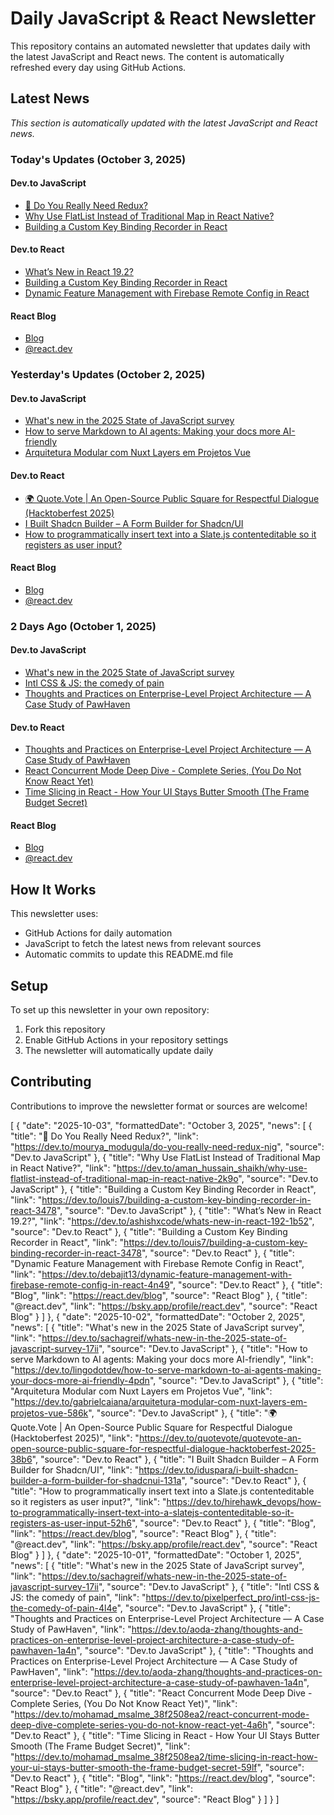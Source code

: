 # Daily JavaScript & React Newsletter

This repository contains an automated newsletter that updates daily with the latest JavaScript and React news. The content is automatically refreshed every day using GitHub Actions.

## Latest News

*This section is automatically updated with the latest JavaScript and React news.*

### Today's Updates (October 3, 2025)

#### Dev.to JavaScript

- [🧐 Do You Really Need Redux?](https://dev.to/mourya_modugula/do-you-really-need-redux-nig)
- [Why Use FlatList Instead of Traditional Map in React Native?](https://dev.to/aman_hussain_shaikh/why-use-flatlist-instead-of-traditional-map-in-react-native-2k9o)
- [Building a Custom Key Binding Recorder in React](https://dev.to/louis7/building-a-custom-key-binding-recorder-in-react-3478)

#### Dev.to React

- [What’s New in React 19.2?](https://dev.to/ashishxcode/whats-new-in-react-192-1b52)
- [Building a Custom Key Binding Recorder in React](https://dev.to/louis7/building-a-custom-key-binding-recorder-in-react-3478)
- [Dynamic Feature Management with Firebase Remote Config in React](https://dev.to/debajit13/dynamic-feature-management-with-firebase-remote-config-in-react-4n49)

#### React Blog

- [Blog](https://react.dev/blog)
- [@react.dev](https://bsky.app/profile/react.dev)

### Yesterday's Updates (October 2, 2025)

#### Dev.to JavaScript

- [What's new in the 2025 State of JavaScript survey](https://dev.to/sachagreif/whats-new-in-the-2025-state-of-javascript-survey-17ii)
- [How to serve Markdown to AI agents: Making your docs more AI-friendly](https://dev.to/lingodotdev/how-to-serve-markdown-to-ai-agents-making-your-docs-more-ai-friendly-4pdn)
- [Arquitetura Modular com Nuxt Layers em Projetos Vue](https://dev.to/gabrielcaiana/arquitetura-modular-com-nuxt-layers-em-projetos-vue-586k)

#### Dev.to React

- [🌍 Quote.Vote | An Open-Source Public Square for Respectful Dialogue (Hacktoberfest 2025)](https://dev.to/quotevote/quotevote-an-open-source-public-square-for-respectful-dialogue-hacktoberfest-2025-38b6)
- [I Built Shadcn Builder – A Form Builder for Shadcn/UI](https://dev.to/iduspara/i-built-shadcn-builder-a-form-builder-for-shadcnui-131a)
- [How to programmatically insert text into a Slate.js contenteditable so it registers as user input?](https://dev.to/hirehawk_devops/how-to-programmatically-insert-text-into-a-slatejs-contenteditable-so-it-registers-as-user-input-52h6)

#### React Blog

- [Blog](https://react.dev/blog)
- [@react.dev](https://bsky.app/profile/react.dev)

### 2 Days Ago (October 1, 2025)

#### Dev.to JavaScript

- [What's new in the 2025 State of JavaScript survey](https://dev.to/sachagreif/whats-new-in-the-2025-state-of-javascript-survey-17ii)
- [Intl CSS & JS: the comedy of pain](https://dev.to/pixelperfect_pro/intl-css-js-the-comedy-of-pain-4l4e)
- [Thoughts and Practices on Enterprise-Level Project Architecture — A Case Study of PawHaven](https://dev.to/aoda-zhang/thoughts-and-practices-on-enterprise-level-project-architecture-a-case-study-of-pawhaven-1a4n)

#### Dev.to React

- [Thoughts and Practices on Enterprise-Level Project Architecture — A Case Study of PawHaven](https://dev.to/aoda-zhang/thoughts-and-practices-on-enterprise-level-project-architecture-a-case-study-of-pawhaven-1a4n)
- [React Concurrent Mode Deep Dive - Complete Series, (You Do Not Know React Yet)](https://dev.to/mohamad_msalme_38f2508ea2/react-concurrent-mode-deep-dive-complete-series-you-do-not-know-react-yet-4a6h)
- [Time Slicing in React - How Your UI Stays Butter Smooth (The Frame Budget Secret)](https://dev.to/mohamad_msalme_38f2508ea2/time-slicing-in-react-how-your-ui-stays-butter-smooth-the-frame-budget-secret-59lf)

#### React Blog

- [Blog](https://react.dev/blog)
- [@react.dev](https://bsky.app/profile/react.dev)

## How It Works

This newsletter uses:
- GitHub Actions for daily automation
- JavaScript to fetch the latest news from relevant sources
- Automatic commits to update this README.md file

## Setup

To set up this newsletter in your own repository:

1. Fork this repository
2. Enable GitHub Actions in your repository settings
3. The newsletter will automatically update daily

## Contributing

Contributions to improve the newsletter format or sources are welcome!

<!-- NEWS_DATA_START -->
[
  {
    "date": "2025-10-03",
    "formattedDate": "October 3, 2025",
    "news": [
      {
        "title": "🧐 Do You Really Need Redux?",
        "link": "https://dev.to/mourya_modugula/do-you-really-need-redux-nig",
        "source": "Dev.to JavaScript"
      },
      {
        "title": "Why Use FlatList Instead of Traditional Map in React Native?",
        "link": "https://dev.to/aman_hussain_shaikh/why-use-flatlist-instead-of-traditional-map-in-react-native-2k9o",
        "source": "Dev.to JavaScript"
      },
      {
        "title": "Building a Custom Key Binding Recorder in React",
        "link": "https://dev.to/louis7/building-a-custom-key-binding-recorder-in-react-3478",
        "source": "Dev.to JavaScript"
      },
      {
        "title": "What’s New in React 19.2?",
        "link": "https://dev.to/ashishxcode/whats-new-in-react-192-1b52",
        "source": "Dev.to React"
      },
      {
        "title": "Building a Custom Key Binding Recorder in React",
        "link": "https://dev.to/louis7/building-a-custom-key-binding-recorder-in-react-3478",
        "source": "Dev.to React"
      },
      {
        "title": "Dynamic Feature Management with Firebase Remote Config in React",
        "link": "https://dev.to/debajit13/dynamic-feature-management-with-firebase-remote-config-in-react-4n49",
        "source": "Dev.to React"
      },
      {
        "title": "Blog",
        "link": "https://react.dev/blog",
        "source": "React Blog"
      },
      {
        "title": "@react.dev",
        "link": "https://bsky.app/profile/react.dev",
        "source": "React Blog"
      }
    ]
  },
  {
    "date": "2025-10-02",
    "formattedDate": "October 2, 2025",
    "news": [
      {
        "title": "What's new in the 2025 State of JavaScript survey",
        "link": "https://dev.to/sachagreif/whats-new-in-the-2025-state-of-javascript-survey-17ii",
        "source": "Dev.to JavaScript"
      },
      {
        "title": "How to serve Markdown to AI agents: Making your docs more AI-friendly",
        "link": "https://dev.to/lingodotdev/how-to-serve-markdown-to-ai-agents-making-your-docs-more-ai-friendly-4pdn",
        "source": "Dev.to JavaScript"
      },
      {
        "title": "Arquitetura Modular com Nuxt Layers em Projetos Vue",
        "link": "https://dev.to/gabrielcaiana/arquitetura-modular-com-nuxt-layers-em-projetos-vue-586k",
        "source": "Dev.to JavaScript"
      },
      {
        "title": "🌍 Quote.Vote | An Open-Source Public Square for Respectful Dialogue (Hacktoberfest 2025)",
        "link": "https://dev.to/quotevote/quotevote-an-open-source-public-square-for-respectful-dialogue-hacktoberfest-2025-38b6",
        "source": "Dev.to React"
      },
      {
        "title": "I Built Shadcn Builder – A Form Builder for Shadcn/UI",
        "link": "https://dev.to/iduspara/i-built-shadcn-builder-a-form-builder-for-shadcnui-131a",
        "source": "Dev.to React"
      },
      {
        "title": "How to programmatically insert text into a Slate.js contenteditable so it registers as user input?",
        "link": "https://dev.to/hirehawk_devops/how-to-programmatically-insert-text-into-a-slatejs-contenteditable-so-it-registers-as-user-input-52h6",
        "source": "Dev.to React"
      },
      {
        "title": "Blog",
        "link": "https://react.dev/blog",
        "source": "React Blog"
      },
      {
        "title": "@react.dev",
        "link": "https://bsky.app/profile/react.dev",
        "source": "React Blog"
      }
    ]
  },
  {
    "date": "2025-10-01",
    "formattedDate": "October 1, 2025",
    "news": [
      {
        "title": "What's new in the 2025 State of JavaScript survey",
        "link": "https://dev.to/sachagreif/whats-new-in-the-2025-state-of-javascript-survey-17ii",
        "source": "Dev.to JavaScript"
      },
      {
        "title": "Intl CSS & JS: the comedy of pain",
        "link": "https://dev.to/pixelperfect_pro/intl-css-js-the-comedy-of-pain-4l4e",
        "source": "Dev.to JavaScript"
      },
      {
        "title": "Thoughts and Practices on Enterprise-Level Project Architecture — A Case Study of PawHaven",
        "link": "https://dev.to/aoda-zhang/thoughts-and-practices-on-enterprise-level-project-architecture-a-case-study-of-pawhaven-1a4n",
        "source": "Dev.to JavaScript"
      },
      {
        "title": "Thoughts and Practices on Enterprise-Level Project Architecture — A Case Study of PawHaven",
        "link": "https://dev.to/aoda-zhang/thoughts-and-practices-on-enterprise-level-project-architecture-a-case-study-of-pawhaven-1a4n",
        "source": "Dev.to React"
      },
      {
        "title": "React Concurrent Mode Deep Dive - Complete Series, (You Do Not Know React Yet)",
        "link": "https://dev.to/mohamad_msalme_38f2508ea2/react-concurrent-mode-deep-dive-complete-series-you-do-not-know-react-yet-4a6h",
        "source": "Dev.to React"
      },
      {
        "title": "Time Slicing in React - How Your UI Stays Butter Smooth (The Frame Budget Secret)",
        "link": "https://dev.to/mohamad_msalme_38f2508ea2/time-slicing-in-react-how-your-ui-stays-butter-smooth-the-frame-budget-secret-59lf",
        "source": "Dev.to React"
      },
      {
        "title": "Blog",
        "link": "https://react.dev/blog",
        "source": "React Blog"
      },
      {
        "title": "@react.dev",
        "link": "https://bsky.app/profile/react.dev",
        "source": "React Blog"
      }
    ]
  }
]
<!-- NEWS_DATA_END -->
